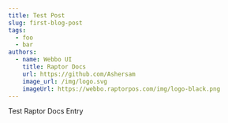 ```yaml
---
title: Test Post
slug: first-blog-post
tags:
  - foo
  - bar
authors:
  - name: Webbo UI
    title: Raptor Docs
    url: https://github.com/Ashersam
    image_url: /img/logo.svg
    imageUrl: https://webbo.raptorpos.com/img/logo-black.png
---
```

Test Raptor Docs Entry
